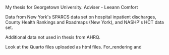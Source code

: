 My thesis for Georgetown University.
Adviser - Leeann Comfort

Data from New York's SPARCS data set on hospital inpatient discharges, County Health Rankings and Roadmaps (New York), and NASHP's HCT data set. 

Additional data not used in thesis from AHRQ. 

Look at the Quarto files uploaded as html files. For_rendering and 
